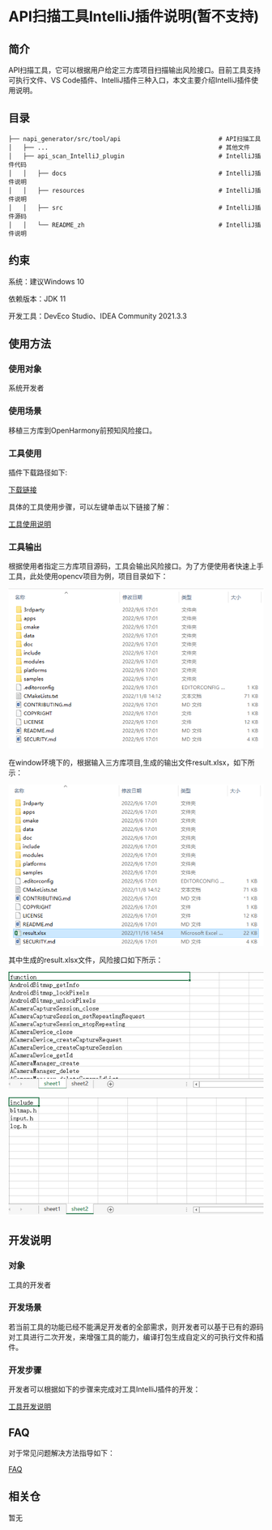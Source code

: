 # API扫描工具IntelliJ插件说明(暂不支持)

## 简介

API扫描工具，它可以根据用户给定三方库项目扫描输出风险接口。目前工具支持可执行文件、VS Code插件、IntelliJ插件三种入口，本文主要介绍IntelliJ插件使用说明。

## 目录 

	├── napi_generator/src/tool/api                           # API扫描工具
	│   ├── ...                                               # 其他文件
	│   ├── api_scan_IntelliJ_plugin                          # IntelliJ插件代码
	│   │   ├── docs                                          # IntelliJ插件说明
	│   │   ├── resources                                     # IntelliJ插件说明
	│   │   ├── src    				                          # IntelliJ插件源码
	│   │   └── README_zh                                     # IntelliJ插件说明

## 约束 

系统：建议Windows 10

依赖版本：JDK 11

开发工具：DevEco Studio、IDEA Community 2021.3.3

## 使用方法 

### 使用对象

系统开发者

### 使用场景

移植三方库到OpenHarmony前预知风险接口。

### 工具使用

插件下载路径如下:

[下载链接](暂无)

具体的工具使用步骤，可以左键单击以下链接了解：

[工具使用说明](https://gitee.com/openharmony/napi_generator/tree/master/src/tool/api/api_scan_IntelliJ_plugin/docs/INSTRUCTION_ZH.md)

### 工具输出

根据使用者指定三方库项目源码，工具会输出风险接口。为了方便使用者快速上手工具，此处使用opencv项目为例，项目目录如下：

![](../figures/opencv.png)

在window环境下的，根据输入三方库项目,生成的输出文件result.xlsx，如下所示：

![](../figures/opencv_result.png)

其中生成的result.xlsx文件，风险接口如下所示：

![](../figures/opencv_include.png)

![](../figures/opencv_h.png)

## 开发说明

### 对象

工具的开发者

### 开发场景

若当前工具的功能已经不能满足开发者的全部需求，则开发者可以基于已有的源码对工具进行二次开发，来增强工具的能力，编译打包生成自定义的可执行文件和插件。
       
### 开发步骤

开发者可以根据如下的步骤来完成对工具IntelliJ插件的开发：

[工具开发说明](https://gitee.com/openharmony/napi_generator/tree/master/src/tool/api/docs/DEVELOP_ZH.md)

## FAQ

对于常见问题解决方法指导如下：

[FAQ](https://gitee.com/openharmony/napi_generator/tree/master/src/tool/api/FAQ.md)

## 相关仓

暂无